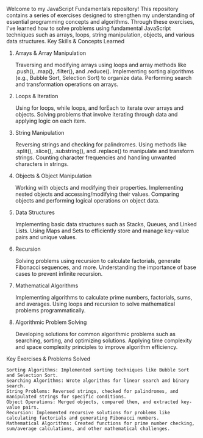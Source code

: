 Welcome to my JavaScript Fundamentals repository! 
This repository contains a series of exercises designed to strengthen my understanding of essential programming concepts and algorithms. Through these exercises, I've learned how to solve problems using fundamental JavaScript techniques such as arrays, loops, string manipulation, objects, and various data structures.
Key Skills & Concepts Learned 
1. Arrays & Array Manipulation 

    Traversing and modifying arrays using loops and array methods like .push(), .map(), .filter(), and .reduce().
    Implementing sorting algorithms (e.g., Bubble Sort, Selection Sort) to organize data.
    Performing search and transformation operations on arrays.

2. Loops & Iteration 

    Using for loops, while loops, and forEach to iterate over arrays and objects.
    Solving problems that involve iterating through data and applying logic on each item.

3. String Manipulation 

    Reversing strings and checking for palindromes.
    Using methods like .split(), .slice(), .substring(), and .replace() to manipulate and transform strings.
    Counting character frequencies and handling unwanted characters in strings.

4. Objects & Object Manipulation 

    Working with objects and modifying their properties.
    Implementing nested objects and accessing/modifying their values.
    Comparing objects and performing logical operations on object data.

5. Data Structures 

    Implementing basic data structures such as Stacks, Queues, and Linked Lists.
    Using Maps and Sets to efficiently store and manage key-value pairs and unique values.

6. Recursion 

    Solving problems using recursion to calculate factorials, generate Fibonacci sequences, and more.
    Understanding the importance of base cases to prevent infinite recursion.

7. Mathematical Algorithms 

    Implementing algorithms to calculate prime numbers, factorials, sums, and averages.
    Using loops and recursion to solve mathematical problems programmatically.

8. Algorithmic Problem Solving 

    Developing solutions for common algorithmic problems such as searching, sorting, and optimizing solutions.
    Applying time complexity and space complexity principles to improve algorithm efficiency.

Key Exercises & Problems Solved 

    Sorting Algorithms: Implemented sorting techniques like Bubble Sort and Selection Sort.
    Searching Algorithms: Wrote algorithms for linear search and binary search.
    String Problems: Reversed strings, checked for palindromes, and manipulated strings for specific conditions.
    Object Operations: Merged objects, compared them, and extracted key-value pairs.
    Recursion: Implemented recursive solutions for problems like calculating factorials and generating Fibonacci numbers.
    Mathematical Algorithms: Created functions for prime number checking, sum/average calculations, and other mathematical challenges.
